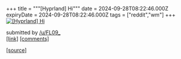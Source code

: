 +++
title = """[Hyprland] Hi"""
date = 2024-09-28T08:22:46.000Z
expiryDate = 2024-09-28T08:22:46.000Z
tags = ["reddit","wm"]
+++
[![[Hyprland] Hi](https://preview.redd.it/atkhvs6efird1.png?width=640&crop=smart&auto=webp&s=0d48a851d1916f3cb74d912e66ae83f731f14157 "[Hyprland] Hi")](https://www.reddit.com/r/unixporn/comments/1fr9pur/hyprland_hi/)

submitted by [/u/FL09\_](https://www.reddit.com/user/FL09_)  
[\[link\]](https://i.redd.it/atkhvs6efird1.png) [\[comments\]](https://www.reddit.com/r/unixporn/comments/1fr9pur/hyprland_hi/)

[[source]](https://www.reddit.com/r/unixporn/comments/1fr9pur/hyprland_hi/)
